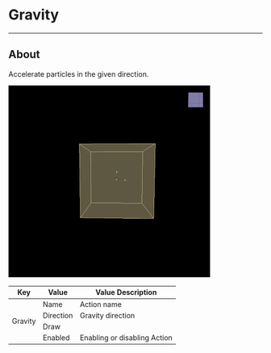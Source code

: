 # Gravity

___

## About

Accelerate particles in the given direction.

![alt text](assets/gifs/gravity.gif)

<table><thead>
  <tr>
    <th>Key</th>
    <th>Value</th>
    <th>Value Description</th>
  </tr></thead>
<tbody>
  <tr>
    <td rowspan="4">Gravity</td>
    <td>Name</td>
    <td>Action name</td>
  </tr>
  <tr>
    <td>Direction</td>
    <td>Gravity direction</td>
  </tr>
  <tr>
    <td>Draw</td>
    <td></td>
  </tr>
  <tr>
    <td>Enabled</td>
    <td>Enabling or disabling Action</td>
  </tr>
</tbody>
</table>
